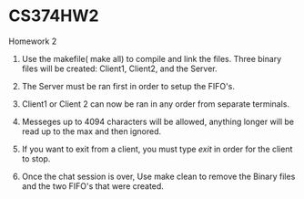 CS374HW2
========

Homework 2

1. Use the makefile( make all) to compile and link the files. Three binary files will be created: Client1, Client2, and the Server.

2. The Server must be ran first in order to setup the FIFO's.

3. Client1 or Client 2 can now be ran in any order from separate terminals.

4. Messeges up to 4094 characters will be allowed, anything longer will be read up to the max and then ignored.

5. If you want to exit from a client, you must type   _exit_   in order for the client to stop.

6. Once the chat session is over, Use make clean to remove the Binary files and the two FIFO's that were created.

